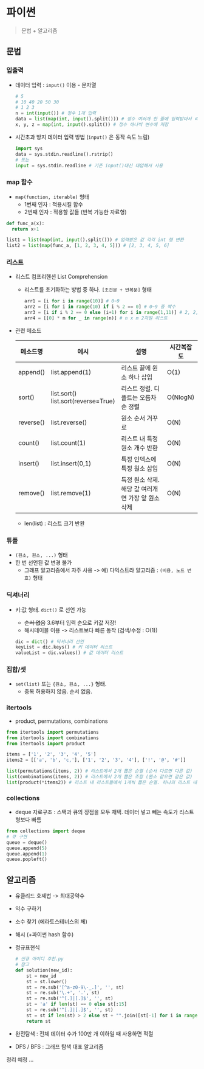 # 파이썬 

>문법 + 알고리즘

## 문법

### 입출력

- 데이터 입력 : `input()` 이용 - 문자열

  ```python
  # 5
  # 10 40 20 50 30 
  # 1 2 3
  n = int(input()) # 정수 1개 입력
  data = list(map(int, input().split())) # 정수 여러개 한 줄에 입력받아서 리스트로 저장
  x, y, z = map(int, input().split()) # 정수 하나씩 변수에 저장
  ```

- 시간초과 방지 데이터 입력 방법 (`input()` 은 동작 속도 느림)

  ```python
  import sys
  data = sys.stdin.readline().rstrip()
  # 또는
  input = sys.stdin.readline # 기존 input()대신 대입해서 사용
  ```

### map 함수

- `map(function, iterable)` 형태
  - 1번째 인자 : 적용시킬 함수
  - 2번째 인자 : 적용할 값들 (반복 가능한 자료형)

```python
def func_a(x):
  return x+1

list1 = list(map(int, input().split())) # 입력받은 값 각각 int 형 변환
list2 = list(map(func_a, [1, 2, 3, 4, 5])) # [2, 3, 4, 5, 6]
```

### 리스트

- 리스트 컴프리헨션 List Comprehension

  - 리스트를 초기화하는 방법 중 하나. `[조건문 + 반복문]` 형태

    ```python
    arr1 = [i for i in range(10)] # 0~9
    arr2 = [i for i in range(10) if i % 2 == 0] # 0~9 중 짝수
    arr3 = [i if i % 2 == 0 else (i+1) for i in range(1,11)] # 2, 2, 4, 4, ...
    arr4 = [[0] * m for _ in range(n)] # n x m 2차원 리스트
    ```

- 관련 메소드

  | 메소드명  | 예시                                     | 설명                                               | 시간복잡도 |
  | --------- | ---------------------------------------- | -------------------------------------------------- | ---------- |
  | append()  | list.append(1)                           | 리스트 끝에 원소 하나 삽입                         | O(1)       |
  | sort()    | list.sort()<br />list.sort(reverse=True) | 리스트 정렬. 디폴트는 오름차순 정렬                | O(NlogN)   |
  | reverse() | list.reverse()                           | 원소 순서 거꾸로                                   | O(N)       |
  | count()   | list.count(1)                            | 리스트 내 특정 원소 개수 반환                      | O(N)       |
  | insert()  | list.insert(0,1)                         | 특정 인덱스에 특정 원소 삽입                       | O(N)       |
  | remove()  | list.remove(1)                           | 특정 원소 삭제. 해당 값 여러개면 가장 앞 원소 삭제 | O(N)       |

  - len(list) : 리스트 크기 반환

### 튜플

- `(원소, 원소, ...)` 형태
- 한 번 선언된 값 변경 불가
  - 그래프 알고리즘에서 자주 사용 -> 예) 다익스트라 알고리즘 : `(비용, 노드 번호)` 형태

### 딕셔너리

- 키:값 형태. `dict()` 로 선언 가능

  - ~~순서 없음~~ 3.6부터 입력 순으로 키값 저장!
  - 해시테이블 이용 -> 리스트보다 빠른 동작 (검색/수정 : O(1))

  ```python
  dic = dict() # 딕셔너리 선언
  keyList = dic.keys() # 키 데이터 리스트
  valueList = dic.values() # 값 데이터 리스트
  ```

### 집합/셋

- `set(list)` 또는 `{원소, 원소, ...}` 형태.
  - 중복 허용하지 않음. 순서 없음.

### itertools

- product, permutations, combinations

```python
from itertools import permutations
from itertools import combinations
from itertools import product

items = ['1', '2', '3', '4', '5']
items2 = [['a', 'b', 'c,'], ['1', '2', '3', '4'], ['!', '@', '#']]

list(permutations(items, 2)) # 리스트에서 2개 뽑은 순열 (순서 다르면 다른 값)
list(combinations(items, 2)) # 리스트에서 2개 뽑은 조합 (원소 같으면 같은 값)
list(product(*items2)) # 리스트 내 리스트들에서 1개씩 뽑은 순열. 하나의 리스트 내 중복 순열도 가능
```

### collections

- deque 자료구조 : 스택과 큐의 장점을 모두 채택. 데이터 넣고 빼는 속도가 리스트형보다 빠름

```python
from collections import deque
# 큐 구현
queue = deque()
queue.append(5)
queue.append(1)
queue.popleft()
```



## 알고리즘

- 유클리드 호제법 -> 최대공약수

- 약수 구하기

- 소수 찾기 (에라토스테너스의 체)

- 해시 (+파이썬 hash 함수)

- 정규표현식

  ```python
  # 신규 아이디 추천.py 
  # 참고
  def solution(new_id):
      st = new_id
      st = st.lower()
      st = re.sub('[^a-z0-9\-_.]', '', st)
      st = re.sub('\.+', '.', st)
      st = re.sub('^[.]|[.]$', '', st)
      st = 'a' if len(st) == 0 else st[:15]
      st = re.sub('^[.]|[.]$', '', st)
      st = st if len(st) > 2 else st + "".join([st[-1] for i in range(3-len(st))])
      return st
  ```

- 완전탐색 : 전체 데이터 수가 100만 개 이하일 때 사용하면 적절
- DFS / BFS : 그래프 탐색 대표 알고리즘

정리 예정 ...